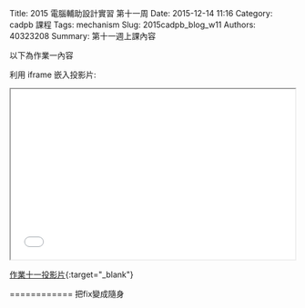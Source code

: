 Title: 2015 電腦輔助設計實習 第十一周
Date: 2015-12-14 11:16
Category: cadpb 課程
Tags: mechanism
Slug: 2015cadpb_blog_w11
Authors: 40323208
Summary: 第十一週上課內容

以下為作業一內容

利用 iframe 嵌入投影片:

<iframe src=" cadp_w11_lecture.html" width="500" height="300"></iframe>

[作業十一投影片]( cadp_w11_lecture.html){:target="_blank"}


============
把fix變成隨身



